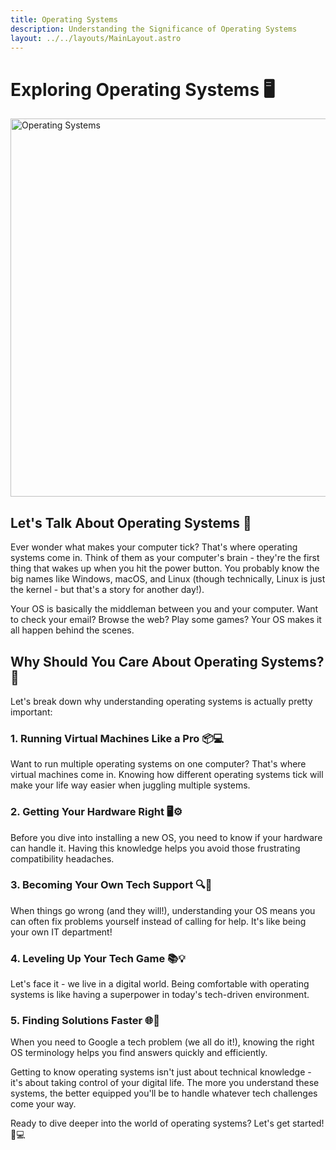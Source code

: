 ```yaml
---
title: Operating Systems
description: Understanding the Significance of Operating Systems
layout: ../../layouts/MainLayout.astro
---
```


# Exploring Operating Systems 🖥️

<img src="/src/pages/en/images/OS iamgesNOBACKGROUND.png" alt="Operating Systems" width="605" />

## Let's Talk About Operating Systems 🤔

Ever wonder what makes your computer tick? That's where operating systems come in. Think of them as your computer's brain - they're the first thing that wakes up when you hit the power button. You probably know the big names like Windows, macOS, and Linux (though technically, Linux is just the kernel - but that's a story for another day!).

Your OS is basically the middleman between you and your computer. Want to check your email? Browse the web? Play some games? Your OS makes it all happen behind the scenes.

## Why Should You Care About Operating Systems? 🧐

Let's break down why understanding operating systems is actually pretty important:

### 1. Running Virtual Machines Like a Pro 📦💻

Want to run multiple operating systems on one computer? That's where virtual machines come in. Knowing how different operating systems tick will make your life way easier when juggling multiple systems.

### 2. Getting Your Hardware Right 🖥️⚙️

Before you dive into installing a new OS, you need to know if your hardware can handle it. Having this knowledge helps you avoid those frustrating compatibility headaches.

### 3. Becoming Your Own Tech Support 🔍🔧

When things go wrong (and they will!), understanding your OS means you can often fix problems yourself instead of calling for help. It's like being your own IT department!

### 4. Leveling Up Your Tech Game 📚💡

Let's face it - we live in a digital world. Being comfortable with operating systems is like having a superpower in today's tech-driven environment.

### 5. Finding Solutions Faster 🌐📖

When you need to Google a tech problem (we all do it!), knowing the right OS terminology helps you find answers quickly and efficiently.

Getting to know operating systems isn't just about technical knowledge - it's about taking control of your digital life. The more you understand these systems, the better equipped you'll be to handle whatever tech challenges come your way.

Ready to dive deeper into the world of operating systems? Let's get started! 🚀💻
